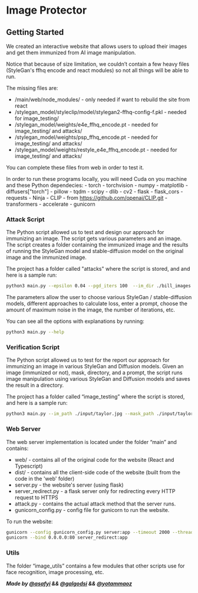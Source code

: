 # Image Protector

## Getting Started

We created an interactive website that allows users to upload their images and get them immunized from AI image manipulation. 

Notice that because of size limitation, we couldn’t contain a few heavy files (StyleGan's ffhq encode and react modules) so not all things will be able to run.  

The missing files are:
- /main/web/node_modules/ - only needed if want to rebuild the site from react
- /stylegan_model/styleclip/model/stylegan2-ffhq-config-f.pkl - needed for image_testing/
- /stylegan_model/weights/e4e_ffhq_encode.pt - needed for image_testing/ and attacks/
- /stylegan_model/weights/psp_ffhq_encode.pt - needed for image_testing/ and attacks/
- /stylegan_model/weights/restyle_e4e_ffhq_encode.pt - needed for image_testing/ and attacks/
    
You can complete these files from web in order to test it.


In order to run these programs locally, you will need Cuda on you machine and these Python dependecies:
    - torch
    - torchvision
    - numpy
    - matplotlib
    - diffusers["torch"]
    - pillow
    - tqdm
    - scipy
    - dlib
    - cv2
    - flask
    - flask_cors
    - requests
    - Ninja
    - CLIP - from https://github.com/openai/CLIP.git
    - transformers
    - accelerate
    - gunicorn

### Attack Script

The Python script allowed us to test and design our approach for immunizing an image. The script gets various parameters and an image. The script creates a folder containing the immunized image and the results of running the StyleGan model and stable-diffusion model on the original image and the immunized image.

The project has a folder called "attacks" where the script is stored, and and here is a sample run:

```bash
python3 main.py --epsilon 0.04 --pgd_iters 100  --im_dir ./bill_images --save_dir ./bill_attack5 --prompt "a man in the park"
```

The parameters allow the user to choose various StyleGan / stable-diffusion models, different approaches to calculate loss, enter a prompt, choose the amount of maximum noise in the image, the number of iterations, etc.

You can see all the options with explanations by running:

```bash
python3 main.py --help 
```

### Verification Script

The Python script allowed us to test for the report our approach for immunizing an image in various StyleGan and Diffusion models. Given an image (immunized or not), mask, directory, and a prompt, the script runs image manipulation using various StyleGan and Diffusion models and saves the result in a directory. 

The project has a folder called “image_testing” where the script is stored, and here is a sample run:

```bash
python3 main.py --im_path ./input/taylor.jpg --mask_path ./input/taylor_mask2.jpg  --save_dir ./output/taylor_mall/ --dif_prompt "a woman in a mall" --gan_prompt "a face with black hair"
```

### Web Server

The web server implementation is located under the folder “main” and contains:
- web/ - contains all of the original code for the website (React and Typescript)
- dist/ - contains all the client-side code of the website (built from the code in the 'web' folder)
- server.py - the website's server (using flask)
- server_redirect.py - a flask server only for redirecting every HTTP request to HTTPS
- attack.py - contains the actual attack method that the server runs.
- gunicorn_config.py - config file for gunicorn to run the website.

To run the website:
```bash
gunicorn --config gunicorn_config.py server:app --timeout 2000 --threads 4
gunicorn --bind 0.0.0.0:80 server_redirect:app
```   
### Utils

The folder “image_utils” contains a few modules that other scripts use for face recognition, image processing, etc.

***Made by [@asafyi](https://github.com/asafyi) && [@galgodsi](https://github.com/galgodsi) && [@yotammaoz](https://github.com/yotammoaz)***
